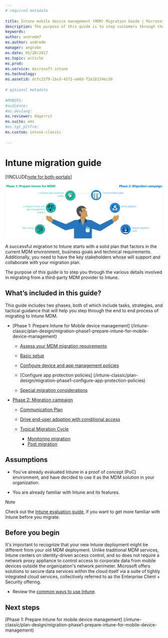 ```yaml
---
# required metadata

title: Intune mobile device management (MDM) Migration Guide | Microsoft Docs
description: The purpose of this guide is to step customers through the various details involved in migrating from a third-party MDM provider to Microsoft Intune.
keywords:
author: andredm7
ms.author: andredm
manager: angrobe
ms.date: 05/20/2017
ms.topic: article
ms.prod:
ms.service: microsoft-intune
ms.technology:
ms.assetid: dcfc21f9-1bcd-4371-a46d-f2e18154ec50

# optional metadata

#ROBOTS:
#audience:
#ms.devlang:
ms.reviewer: dagerrit
ms.suite: ems
#ms.tgt_pltfrm:
ms.custom: intune-classic

---
```


# Intune migration guide

[!INCLUDE[note for both-portals](./includes/note-for-both-portals.md)]

![Intune MDM migration guide art](./media/MDM-migration-guide-art.PNG)

A successful migration to Intune starts with a solid plan that factors in the current MDM environment, business goals and technical requirements. Additionally, you need to have the key stakeholders whose will support and collaborate with your migration plan.

The purpose of this guide is to step you through the various details involved in migrating from a third-party MDM provider to Intune.

## What’s included in this guide?

This guide includes two phases, both of which include tasks, strategies, and tactical guidance that will help you step through the end to end process of migrating to Intune MDM.

-   [Phase 1: Prepare Intune for Mobile device management] (/intune-classic/plan-design/migration-phase1-prepare-intune-for-mobile-device-management)

    -   [Assess your MDM migration requirements](/intune-classic/plan-design/migration-phase1-prepare-intune-for-mobile-device-management#assess-mdm-requirements)

    -   [Basic setup](/intune-classic/plan-design/migration-phase1-basic-setup)

    -   [Configure device and app management policies](/intune-classic/plan-design/migration-phase1-configure-device-and-app-management-policies)

    -   [Configure app protection policies] (/intune-classic/plan-design/migration-phase1-configure-app-protection-policies)

    -   [Special migration considerations](/intune-classic/plan-design/migration-phase1-special-migration-considerations)

-   [Phase 2: Migration campaign](/intune-classic/plan-design/migration-phase2-migration-campaign)

    -   [Communication Plan](/intune-classic/plan-design/migration-phase2-communication-plan)

    -   [Drive end-user adoption with conditional access](/intune-classic/plan-design/migration-phase2-drive-end-user-adoption-with-conditional-access)
    
    -   [Typical Migration Cycle](/intune-classic/plan-design/migration-phase2-typical-migration-cycle)
	    -   [Monitoring migration](/intune-classic/plan-design/migration-phase2-typical-migration-cycle#monitoring-migration)
	    -   [Post migration](/intune-classic/plan-design/migration-phase2-typical-migration-cycle#post-migration)

## Assumptions

-   You've already evaluated Intune in a proof of concept (PoC) environment, and have decided to use it as the MDM solution in your organization.

-   You are already familiar with Intune and its features. 

> [!NOTE]
> Check out the [Intune evaluation guide](/intune-classic/understand-explore/sign-up-for-30-day-trial-microsoft-intune), if you want to get more familiar with Intune before you migrate.

## Before you begin

It's important to recognize that your new Intune deployment might be different from your old MDM deployment. Unlike traditional MDM services, Intune centers on identity-driven access control, and so does not require a network proxy appliance to control access to corporate data from mobile devices outside the organization's network perimeter. Microsoft offers solutions to secure data services within the cloud itself via a suite of tightly integrated cloud services, collectively referred to as the Enterprise Client + Security offering.

-   Review the [common ways to use Intune](/intune-classic/plan-design/migration-phase1-prepare-intune-for-mobile-device-management#assess-mdm-requirements).

## Next steps

[Phase 1: Prepare Intune for mobile device management] (/intune-classic/plan-design/migration-phase1-prepare-intune-for-mobile-device-management)
